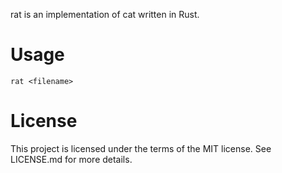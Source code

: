 rat is an implementation of cat written in Rust.

# Usage
`rat <filename>`

# License
This project is licensed under the terms of the MIT license. See LICENSE.md for more details.
